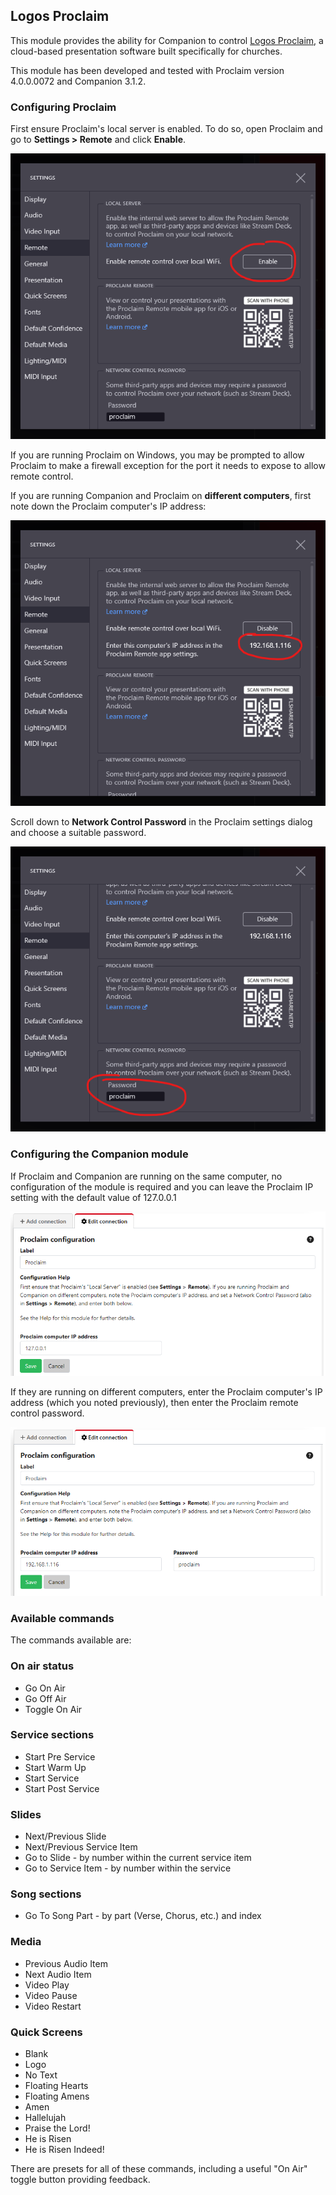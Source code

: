 ## Logos Proclaim

This module provides the ability for Companion to control [Logos Proclaim](https://proclaim.logos.com/),
a cloud-based presentation software built specifically for churches.

This module has been developed and tested with Proclaim version 4.0.0.0072 and Companion 3.1.2.

### Configuring Proclaim

First ensure Proclaim's local server is enabled. To do so, open Proclaim and go to **Settings > Remote**
and click **Enable**.

![The Proclaim Settings > Remote dialog, with the Enable button highlighted](images/ProclaimSettings1.png)

If you are running Proclaim on Windows, you may be prompted to allow Proclaim to
make a firewall exception for the port it needs to expose to allow remote control.

If you are running Companion and Proclaim on **different computers**,  first note down the Proclaim computer's
IP address:

![The Proclaim Settings > Remote dialog, with the computer's IP address highlighted](images/ProclaimSettings2.png)

Scroll down to **Network Control Password** in the Proclaim settings dialog and choose a suitable password.

![The Proclaim Settings > Remote dialog, showing the network control password setting](images/ProclaimSettings3.png)

### Configuring the Companion module

If Proclaim and Companion are running on the same computer, no configuration of the module is required and you can
leave the Proclaim IP setting with the default value of 127.0.0.1

![Module settings when Proclaim and Companion are running on the same computer](images/ModuleSettings1.png)

If they are running on different computers, enter the Proclaim computer's IP address (which you noted previously),
then enter the Proclaim remote control password.

![Module settings when Proclaim and Companion are running on different computers](images/ModuleSettings2.png)

### Available commands

The commands available are:

### On air status

- Go On Air
- Go Off Air
- Toggle On Air

### Service sections

- Start Pre Service
- Start Warm Up
- Start Service
- Start Post Service

### Slides

- Next/Previous Slide
- Next/Previous Service Item
- Go to Slide - by number within the current service item
- Go to Service Item - by number within the service

### Song sections

- Go To Song Part - by part (Verse, Chorus, etc.) and index

### Media

- Previous Audio Item
- Next Audio Item
- Video Play
- Video Pause
- Video Restart

### Quick Screens

- Blank
- Logo
- No Text
- Floating Hearts
- Floating Amens
- Amen
- Hallelujah
- Praise the Lord!
- He is Risen
- He is Risen Indeed!

There are presets for all of these commands, including a useful "On Air" toggle button providing feedback.
